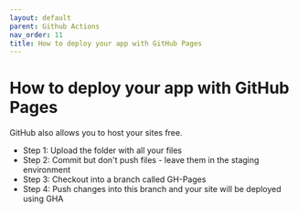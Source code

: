 ```yaml
---
layout: default
parent: Github Actions
nav_order: 11
title: How to deploy your app with GitHub Pages
---
```


#  How to deploy your app with GitHub Pages

GitHub also allows you to host your sites free.

- Step 1: Upload the folder with all your files 
- Step 2: Commit but don't push files - leave them in the staging environment
- Step 3: Checkout into a branch called GH-Pages 
- Step 4: Push changes into this branch and your site will be deployed using GHA